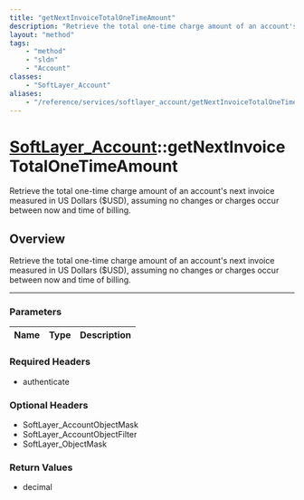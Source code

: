 ```yaml
---
title: "getNextInvoiceTotalOneTimeAmount"
description: "Retrieve the total one-time charge amount of an account's next invoice measured in US Dollars ($USD), assuming no change... "
layout: "method"
tags:
    - "method"
    - "sldn"
    - "Account"
classes:
    - "SoftLayer_Account"
aliases:
    - "/reference/services/softlayer_account/getNextInvoiceTotalOneTimeAmount"
---
```

# [SoftLayer_Account](/reference/services/SoftLayer_Account)::getNextInvoiceTotalOneTimeAmount


Retrieve the total one-time charge amount of an account's next invoice measured in US Dollars ($USD), assuming no changes or charges occur between now and time of billing.


## Overview 
Retrieve the total one-time charge amount of an account's next invoice measured in US Dollars ($USD), assuming no changes or charges occur between now and time of billing.

-----

### Parameters 
|Name | Type | Description |
| --- | --- | --- |


### Required Headers
* authenticate


### Optional Headers
* SoftLayer_AccountObjectMask
* SoftLayer_AccountObjectFilter
* SoftLayer_ObjectMask

### Return Values
* decimal




